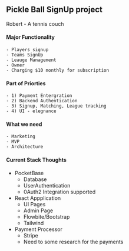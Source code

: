 ## Pickle Ball SignUp project

Robert - A tennis couch


#### Major Functionality
	- Players signup
	- Teams SignUp
	- Leauge Management
	- Owner
	- Charging $10 monthly for subscription


#### Part of Priorties
	- 1) Payment Entergration
	- 2) Backend Authentication
	- 3) Signup, Matching, League tracking
	- 4) UI - elegnance

#### What we need
	- Marketing 
	- MVP
	- Architecture 

#### Current Stack Thoughts

- PocketBase
	- Database
	- UserAuthentication
	- 0Auth2 Integration supported
- React Appplication
	- UI Pages
	- Admin Page
	- Flowbite/Bootstrap
	- Tailwind
- Payment Processor
	- Stripe
	- Need to some research for the payments

